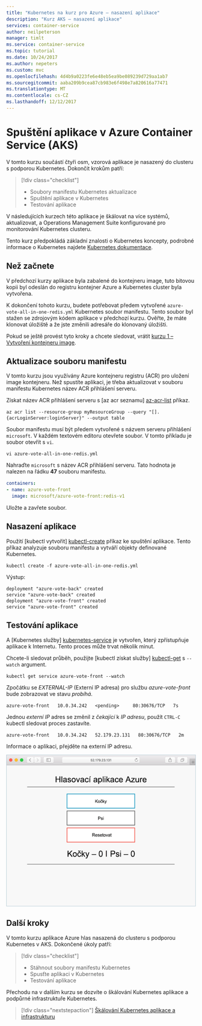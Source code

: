 ```yaml
---
title: "Kubernetes na kurz pro Azure – nasazení aplikace"
description: "Kurz AKS – nasazení aplikace"
services: container-service
author: neilpeterson
manager: timlt
ms.service: container-service
ms.topic: tutorial
ms.date: 10/24/2017
ms.author: nepeters
ms.custom: mvc
ms.openlocfilehash: 4d4b9a0223fe6e48eb5ea9be089239d729aa1ab7
ms.sourcegitcommit: aaba209b9cea87cb983e6f498e7a820616a77471
ms.translationtype: MT
ms.contentlocale: cs-CZ
ms.lasthandoff: 12/12/2017
---
```

# <a name="run-applications-in-azure-container-service-aks"></a>Spuštění aplikace v Azure Container Service (AKS)

V tomto kurzu součástí čtyři osm, vzorová aplikace je nasazený do clusteru s podporou Kubernetes. Dokončit krokům patří:

> [!div class="checklist"]
> * Soubory manifestu Kubernetes aktualizace
> * Spuštění aplikace v Kubernetes
> * Testování aplikace

V následujících kurzech této aplikace je škálovat na více systémů, aktualizovat, a Operations Management Suite konfigurované pro monitorování Kubernetes clusteru.

Tento kurz předpokládá základní znalosti o Kubernetes koncepty, podrobné informace o Kubernetes najdete [Kubernetes dokumentace][kubernetes-documentation].

## <a name="before-you-begin"></a>Než začnete

V předchozí kurzy aplikace byla zabalené do kontejneru image, tuto bitovou kopii byl odeslán do registru kontejner Azure a Kubernetes cluster byla vytvořena. 

K dokončení tohoto kurzu, budete potřebovat předem vytvořené `azure-vote-all-in-one-redis.yml` Kubernetes soubor manifestu. Tento soubor byl stažen se zdrojovým kódem aplikace v předchozí kurzu. Ověřte, že máte klonovat úložiště a že jste změnili adresáře do klonovaný úložišti.

Pokud se ještě provést tyto kroky a chcete sledovat, vrátit [kurzu 1 – Vytvoření kontejneru image][aks-tutorial-prepare-app].

## <a name="update-manifest-file"></a>Aktualizace souboru manifestu

V tomto kurzu jsou využívány Azure kontejneru registru (ACR) pro uložení image kontejneru. Než spustíte aplikaci, je třeba aktualizovat v souboru manifestu Kubernetes název ACR přihlášení serveru.

Získat název ACR přihlášení serveru s [az acr seznamu] [ az-acr-list] příkaz.

```azurecli
az acr list --resource-group myResourceGroup --query "[].{acrLoginServer:loginServer}" --output table
```

Soubor manifestu musí být předem vytvořené s názvem serveru přihlášení `microsoft`. V každém textovém editoru otevřete soubor. V tomto příkladu je soubor otevřít s `vi`.

```console
vi azure-vote-all-in-one-redis.yml
```

Nahraďte `microsoft` s název ACR přihlášení serveru. Tato hodnota je nalezen na řádku **47** souboru manifestu.

```yaml
containers:
- name: azure-vote-front
  image: microsoft/azure-vote-front:redis-v1
```

Uložte a zavřete soubor.

## <a name="deploy-application"></a>Nasazení aplikace

Použití [kubectl vytvořit] [ kubectl-create] příkaz ke spuštění aplikace. Tento příkaz analyzuje souboru manifestu a vytváří objekty definované Kubernetes.

```azurecli
kubectl create -f azure-vote-all-in-one-redis.yml
```

Výstup:

```
deployment "azure-vote-back" created
service "azure-vote-back" created
deployment "azure-vote-front" created
service "azure-vote-front" created
```

## <a name="test-application"></a>Testování aplikace

A [Kubernetes služby] [ kubernetes-service] je vytvořen, který zpřístupňuje aplikace k Internetu. Tento proces může trvat několik minut. 

Chcete-li sledovat průběh, použijte [kubectl získat služby] [ kubectl-get] s `--watch` argument.

```azurecli
kubectl get service azure-vote-front --watch
```

Zpočátku se *EXTERNAL-IP* (Externí IP adresa) pro službu *azure-vote-front* bude zobrazovat ve stavu *probíhá*.
  
```
azure-vote-front   10.0.34.242   <pending>     80:30676/TCP   7s
```

Jednou *externí IP* adres se změnil z *čekající* k *IP adresu*, použít `CTRL-C` kubectl sledovat proces zastavíte. 

```
azure-vote-front   10.0.34.242   52.179.23.131   80:30676/TCP   2m
```

Informace o aplikaci, přejděte na externí IP adresu.

![Obrázek clusteru Kubernetes v Azure](media/container-service-kubernetes-tutorials/azure-vote.png)

## <a name="next-steps"></a>Další kroky

V tomto kurzu aplikace Azure hlas nasazená do clusteru s podporou Kubernetes v AKS. Dokončené úkoly patří:  

> [!div class="checklist"]
> * Stáhnout soubory manifestu Kubernetes
> * Spusťte aplikaci v Kubernetes
> * Testování aplikace

Přechodu na v dalším kurzu se dozvíte o škálování Kubernetes aplikace a podpůrné infrastruktuře Kubernetes. 

> [!div class="nextstepaction"]
> [Škálování Kubernetes aplikace a infrastrukturu][aks-tutorial-scale]

<!-- LINKS - external -->
[kubectl-create]: https://kubernetes.io/docs/reference/generated/kubectl/kubectl-commands#create
[kubectl-get]: https://kubernetes.io/docs/reference/generated/kubectl/kubectl-commands#get
[kubernetes-documentation]: https://kubernetes.io/docs/home/
[kubernetes-service]: https://kubernetes.io/docs/concepts/services-networking/service/

<!-- LINKS - internal -->
[aks-tutorial-prepare-app]: ./tutorial-kubernetes-prepare-app.md
[aks-tutorial-scale]: ./tutorial-kubernetes-scale.md
[az-acr-list]: /cli/azure/acr#list
